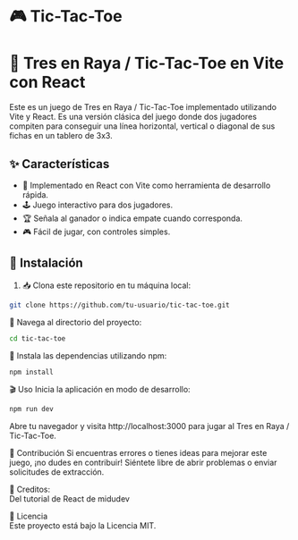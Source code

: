# 🎮 Tic-Tac-Toe

# 🌟 Tres en Raya / Tic-Tac-Toe en Vite con React

Este es un juego de Tres en Raya / Tic-Tac-Toe implementado utilizando Vite y React. Es una versión clásica del juego donde dos jugadores compiten para conseguir una línea horizontal, vertical o diagonal de sus fichas en un tablero de 3x3.

## ✨ Características

- 🚀 Implementado en React con Vite como herramienta de desarrollo rápida.
- 🕹️ Juego interactivo para dos jugadores.
- 🏆 Señala al ganador o indica empate cuando corresponda.
- 🎮 Fácil de jugar, con controles simples.

## 🚀 Instalación

1. 📥 Clona este repositorio en tu máquina local:

```bash
git clone https://github.com/tu-usuario/tic-tac-toe.git
```

📂 Navega al directorio del proyecto:
```bash
cd tic-tac-toe
```

🔧 Instala las dependencias utilizando npm:
```bash
npm install
```

🎬 Uso
Inicia la aplicación en modo de desarrollo:
```bash
npm run dev
```

Abre tu navegador y visita http://localhost:3000 para jugar al Tres en Raya / Tic-Tac-Toe.

🤝 Contribución
Si encuentras errores o tienes ideas para mejorar este juego, ¡no dudes en contribuir! Siéntete libre de abrir problemas o enviar solicitudes de extracción.

👤 Creditos:  
Del tutorial de React de midudev

📜 Licencia  
Este proyecto está bajo la Licencia MIT.
